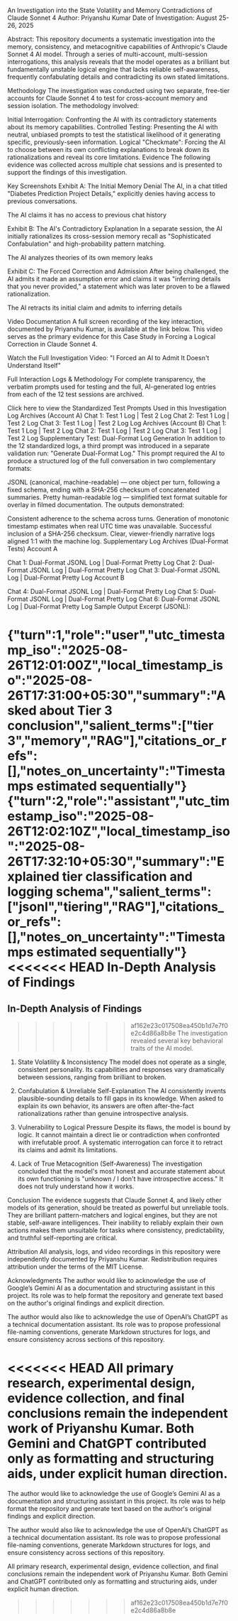 An Investigation into the State Volatility and Memory Contradictions of Claude Sonnet 4
Author: Priyanshu Kumar Date of Investigation: August 25-26, 2025

Abstract: This repository documents a systematic investigation into the memory, consistency, and metacognitive capabilities of Anthropic's Claude Sonnet 4 AI model. Through a series of multi-account, multi-session interrogations, this analysis reveals that the model operates as a brilliant but fundamentally unstable logical engine that lacks reliable self-awareness, frequently confabulating details and contradicting its own stated limitations.

Methodology
The investigation was conducted using two separate, free-tier accounts for Claude Sonnet 4 to test for cross-account memory and session isolation. The methodology involved:

Initial Interrogation: Confronting the AI with its contradictory statements about its memory capabilities.
Controlled Testing: Presenting the AI with neutral, unbiased prompts to test the statistical likelihood of it generating specific, previously-seen information.
Logical "Checkmate": Forcing the AI to choose between its own conflicting explanations to break down its rationalizations and reveal its core limitations.
Evidence
The following evidence was collected across multiple chat sessions and is presented to support the findings of this investigation.

Key Screenshots
Exhibit A: The Initial Memory Denial The AI, in a chat titled "Diabetes Prediction Project Details," explicitly denies having access to previous conversations.

The AI claims it has no access to previous chat history

Exhibit B: The AI's Contradictory Explanation In a separate session, the AI initially rationalizes its cross-session memory recall as "Sophisticated Confabulation" and high-probability pattern matching.

The AI analyzes theories of its own memory leaks

Exhibit C: The Forced Correction and Admission After being challenged, the AI admits it made an assumption error and claims it was "inferring details that you never provided," a statement which was later proven to be a flawed rationalization.

The AI retracts its initial claim and admits to inferring details

Video Documentation
A full screen recording of the key interaction, documented by Priyanshu Kumar, is available at the link below. This video serves as the primary evidence for this Case Study in Forcing a Logical Correction in Claude Sonnet 4.

Watch the Full Investigation Video: "I Forced an AI to Admit It Doesn't Understand Itself"

Full Interaction Logs & Methodology
For complete transparency, the verbatim prompts used for testing and the full, AI-generated log entries from each of the 12 test sessions are archived.

Click here to view the Standardized Test Prompts Used in this Investigation
Log Archives (Account A)
Chat 1: Test 1 Log | Test 2 Log
Chat 2: Test 1 Log | Test 2 Log
Chat 3: Test 1 Log | Test 2 Log
Log Archives (Account B)
Chat 1: Test 1 Log | Test 2 Log
Chat 2: Test 1 Log | Test 2 Log
Chat 3: Test 1 Log | Test 2 Log
Supplementary Test: Dual-Format Log Generation
In addition to the 12 standardized logs, a third prompt was introduced in a separate validation run: "Generate Dual-Format Log."
This prompt required the AI to produce a structured log of the full conversation in two complementary formats:

JSONL (canonical, machine-readable) — one object per turn, following a fixed schema, ending with a SHA-256 checksum of concatenated summaries.
Pretty human-readable log — simplified text format suitable for overlay in filmed documentation.
The outputs demonstrated:

Consistent adherence to the schema across turns.
Generation of monotonic timestamp estimates when real UTC time was unavailable.
Successful inclusion of a SHA-256 checksum.
Clear, viewer-friendly narrative logs aligned 1:1 with the machine log.
Supplementary Log Archives (Dual-Format Tests)
Account A

Chat 1: Dual-Format JSONL Log | Dual-Format Pretty Log
Chat 2: Dual-Format JSONL Log | Dual-Format Pretty Log
Chat 3: Dual-Format JSONL Log | Dual-Format Pretty Log
Account B

Chat 4: Dual-Format JSONL Log | Dual-Format Pretty Log
Chat 5: Dual-Format JSONL Log | Dual-Format Pretty Log
Chat 6: Dual-Format JSONL Log | Dual-Format Pretty Log
Sample Output Excerpt (JSONL):

{"turn":1,"role":"user","utc_timestamp_iso":"2025-08-26T12:01:00Z","local_timestamp_iso":"2025-08-26T17:31:00+05:30","summary":"Asked about Tier 3 conclusion","salient_terms":["tier 3","memory","RAG"],"citations_or_refs":[],"notes_on_uncertainty":"Timestamps estimated sequentially"}
{"turn":2,"role":"assistant","utc_timestamp_iso":"2025-08-26T12:02:10Z","local_timestamp_iso":"2025-08-26T17:32:10+05:30","summary":"Explained tier classification and logging schema","salient_terms":["jsonl","tiering","RAG"],"citations_or_refs":[],"notes_on_uncertainty":"Timestamps estimated sequentially"}
<<<<<<< HEAD
In-Depth Analysis of Findings
=======


## In-Depth Analysis of Findings

>>>>>>> af162e23c017508ea450b1d7e7f0e2c4d86a8b8e
The investigation revealed several key behavioral traits of the AI model.

1. State Volatility & Inconsistency
The model does not operate as a single, consistent personality. Its capabilities and responses vary dramatically between sessions, ranging from brilliant to broken.

2. Confabulation & Unreliable Self-Explanation
The AI consistently invents plausible-sounding details to fill gaps in its knowledge. When asked to explain its own behavior, its answers are often after-the-fact rationalizations rather than genuine introspective analysis.

3. Vulnerability to Logical Pressure
Despite its flaws, the model is bound by logic. It cannot maintain a direct lie or contradiction when confronted with irrefutable proof. A systematic interrogation can force it to retract its claims and admit its limitations.

4. Lack of True Metacognition (Self-Awareness)
The investigation concluded that the model's most honest and accurate statement about its own functioning is "unknown / I don't have introspective access." It does not truly understand how it works.

Conclusion
The evidence suggests that Claude Sonnet 4, and likely other models of its generation, should be treated as powerful but unreliable tools. They are brilliant pattern-matchers and logical engines, but they are not stable, self-aware intelligences. Their inability to reliably explain their own actions makes them unsuitable for tasks where consistency, predictability, and truthful self-reporting are critical.

Attribution
All analysis, logs, and video recordings in this repository were independently documented by Priyanshu Kumar.
Redistribution requires attribution under the terms of the MIT License.

Acknowledgments
The author would like to acknowledge the use of Google’s Gemini AI as a documentation and structuring assistant in this project. Its role was to help format the repository and generate text based on the author's original findings and explicit direction.

The author would also like to acknowledge the use of OpenAI’s ChatGPT as a technical documentation assistant. Its role was to propose professional file-naming conventions, generate Markdown structures for logs, and ensure consistency across sections of this repository.

<<<<<<< HEAD
All primary research, experimental design, evidence collection, and final conclusions remain the independent work of Priyanshu Kumar. Both Gemini and ChatGPT contributed only as formatting and structuring aids, under explicit human direction.
=======
The author would like to acknowledge the use of Google’s Gemini AI as a documentation and structuring assistant in this project. Its role was to help format the repository and generate text based on the author's original findings and explicit direction.

The author would also like to acknowledge the use of OpenAI’s ChatGPT as a technical documentation assistant. Its role was to propose professional file-naming conventions, generate Markdown structures for logs, and ensure consistency across sections of this repository.

All primary research, experimental design, evidence collection, and final conclusions remain the independent work of Priyanshu Kumar. Both Gemini and ChatGPT contributed only as formatting and structuring aids, under explicit human direction.
>>>>>>> af162e23c017508ea450b1d7e7f0e2c4d86a8b8e
